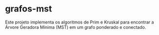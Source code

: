 # grafos-mst
Este projeto implementa os algoritmos de Prim e Kruskal para encontrar a Árvore Geradora Mínima (MST) em um grafo ponderado e conectado.
